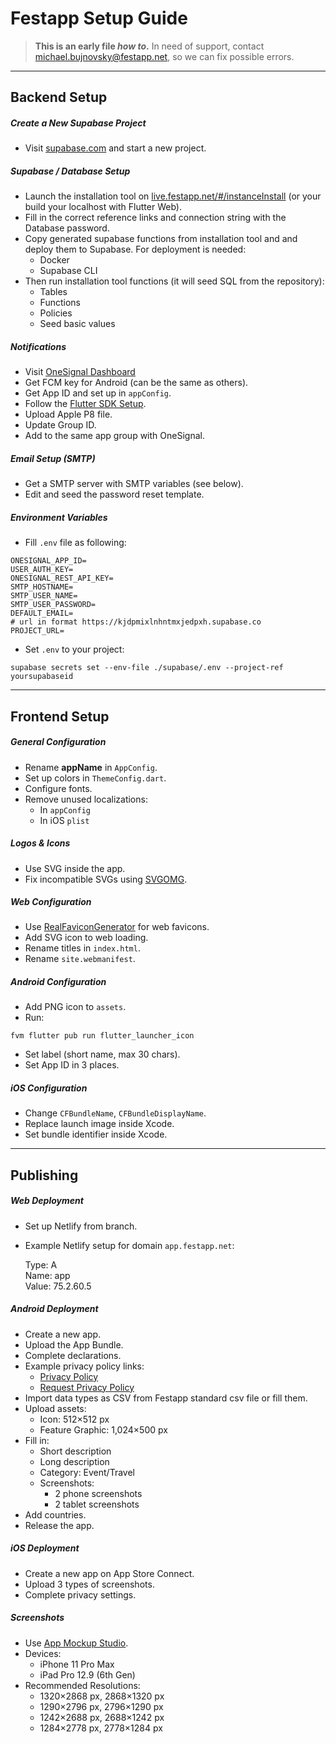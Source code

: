 # Festapp Setup Guide

> **This is an early file _how to_.** In need of support, contact [michael.bujnovsky@festapp.net](mailto:michael.bujnovsky@festapp.net), so we can fix possible errors.

---

## Backend Setup

##### Create a New Supabase Project
- Visit [supabase.com](https://supabase.com) and start a new project.

##### Supabase / Database Setup
- Launch the installation tool on [live.festapp.net/#/instanceInstall](https://live.festapp.net/#/instanceInstall) (or your build your localhost with Flutter Web).
- Fill in the correct reference links and connection string with the Database password.
- Copy generated supabase functions from installation tool and and deploy them to Supabase. For deployment is needed:
    - Docker
    - Supabase CLI
- Then run installation tool functions (it will seed SQL from the repository):
    - Tables
    - Functions
    - Policies
    - Seed basic values

##### Notifications
- Visit [OneSignal Dashboard](https://dashboard.onesignal.com/)
- Get FCM key for Android (can be the same as others).
- Get App ID and set up in `appConfig`.
- Follow the [Flutter SDK Setup](https://documentation.onesignal.com/docs/flutter-sdk-setup).
- Upload Apple P8 file.
- Update Group ID.
- Add to the same app group with OneSignal.

##### Email Setup (SMTP)
- Get a SMTP server with SMTP variables (see below).
- Edit and seed the password reset template.

##### Environment Variables
- Fill `.env` file as following:
```
ONESIGNAL_APP_ID=
USER_AUTH_KEY=
ONESIGNAL_REST_API_KEY=
SMTP_HOSTNAME=
SMTP_USER_NAME=
SMTP_USER_PASSWORD=
DEFAULT_EMAIL=
# url in format https://kjdpmixlnhntmxjedpxh.supabase.co
PROJECT_URL=
```
- Set `.env` to your project:
```
supabase secrets set --env-file ./supabase/.env --project-ref yoursupabaseid
```

---

## Frontend Setup

##### General Configuration
- Rename **appName** in `AppConfig`.
- Set up colors in `ThemeConfig.dart`.
- Configure fonts.
- Remove unused localizations:
    - In `appConfig`
    - In iOS `plist`

##### Logos & Icons
- Use SVG inside the app.
- Fix incompatible SVGs using [SVGOMG](https://svgomg.net/).

##### Web Configuration
- Use [RealFaviconGenerator](https://realfavicongenerator.net/) for web favicons.
- Add SVG icon to web loading.
- Rename titles in `index.html`.
- Rename `site.webmanifest`.

##### Android Configuration
- Add PNG icon to `assets`.
- Run:
```
fvm flutter pub run flutter_launcher_icon
```
- Set label (short name, max 30 chars).
- Set App ID in 3 places.

##### iOS Configuration
- Change `CFBundleName`, `CFBundleDisplayName`.
- Replace launch image inside Xcode.
- Set bundle identifier inside Xcode.

---

## Publishing

##### Web Deployment
- Set up Netlify from branch.
- Example Netlify setup for domain `app.festapp.net`:

  Type: A  
  Name: app  
  Value: 75.2.60.5

##### Android Deployment
- Create a new app.
- Upload the App Bundle.
- Complete declarations.
- Example privacy policy links:
    - [Privacy Policy](https://raw.githack.com/vkh-cr/festapp/prod/festapp/PrivacyPolicy.html)
    - [Request Privacy Policy](https://raw.githack.com/vkh-cr/festapp/prod/festapp/PrivacyPolicy.html#request)
- Import data types as CSV from Festapp standard csv file or fill them.
- Upload assets:
    - Icon: 512×512 px
    - Feature Graphic: 1,024×500 px
- Fill in:
    - Short description
    - Long description
    - Category: Event/Travel
    - Screenshots:
        - 2 phone screenshots
        - 2 tablet screenshots
- Add countries.
- Release the app.

##### iOS Deployment
- Create a new app on App Store Connect.
- Upload 3 types of screenshots.
- Complete privacy settings.

##### Screenshots
- Use [App Mockup Studio](https://studio.app-mockup.com/).
- Devices:
    - iPhone 11 Pro Max
    - iPad Pro 12.9 (6th Gen)
- Recommended Resolutions:
    - 1320×2868 px, 2868×1320 px
    - 1290×2796 px, 2796×1290 px
    - 1242×2688 px, 2688×1242 px
    - 1284×2778 px, 2778×1284 px
